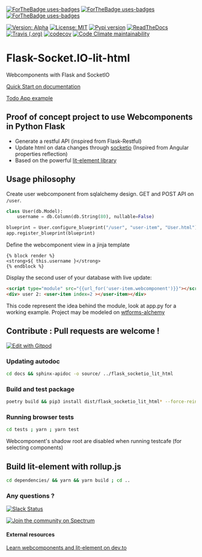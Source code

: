 [![ForTheBadge uses-badges](https://img.shields.io/badge/uses-flask-4ab?style=for-the-badge&labelColor=4cd)](https://palletsprojects.com/p/flask/)
[![ForTheBadge uses-badges](https://img.shields.io/badge/uses-lit%20html-4ab?style=for-the-badge&labelColor=4cd)](https://lit-html.polymer-project.org/)
[![ForTheBadge uses-badges](https://img.shields.io/badge/uses-Socket.IO-4ab?style=for-the-badge&labelColor=4cd)](https://socket.io/)

[![Version: Alpha](https://img.shields.io/badge/version-alpha-yellow?style=for-the-badge)](.)
[![License: MIT](https://img.shields.io/badge/License-MIT-yellow.svg?style=for-the-badge)](https://opensource.org/licenses/MIT)
[![Pypi version](https://img.shields.io/pypi/v/flask-socketio-lit-html?style=for-the-badge)](https://pypi.org/project/flask-socketio-lit-html/)
[![ReadTheDocs](https://readthedocs.org/projects/flask-socketio-lit-html/badge/?version=latest&style=for-the-badge)](https://flask-socketio-lit-html.readthedocs.io/)
[![Travis (.org)](https://img.shields.io/travis/playerla/flask-socketio-lit-html?style=for-the-badge)](https://travis-ci.org/playerla/flask-socketio-lit-html)
[![codecov](https://img.shields.io/codecov/c/github/playerla/flask-socketio-lit-html?style=for-the-badge)](https://codecov.io/gh/playerla/flask-socketio-lit-html)
[![Code Climate maintainability](https://img.shields.io/codeclimate/maintainability/playerla/flask-socketio-lit-html?style=for-the-badge)](https://codeclimate.com/github/playerla/flask-socketio-lit-html)

# Flask-Socket.IO-lit-html

Webcomponents with Flask and SocketIO

[Quick Start on documentation](https://flask-socketio-lit-html.readthedocs.io/introduction.html#introduction)

[Todo App example](https://github.com/playerla/flask-wel-todoapp)

## Proof of concept project to use Webcomponents in Python Flask

* Generate a restful API (inspired from Flask-Restful)
* Update html on data changes through [socketio](https://socket.io/) (Inspired from Angular properties reflection)
* Based on the powerful [lit-element library](https://lit-element.polymer-project.org/guide/start)

## Usage philosophy

Create user webcomponent from sqlalchemy design. GET and POST API on `/user`.
```python
class User(db.Model):
    username = db.Column(db.String(80), nullable=False)

blueprint = User.configure_blueprint("/user", "user-item", "User.html")
app.register_blueprint(blueprint)
```
Define the webcomponent view in a jinja template
```jinja
{% block render %}
<strong>${ this.username }</strong>
{% endblock %}
```
Display the second user of your database with live update:
```html
<script type="module" src="{{url_for('user-item.webcomponent')}}"></script>
<div> user 2: <user-item index=2 ></user-item></div>
```

This code represent the idea behind the module, look at app.py for a working example. Project may be modeled on [wtforms-alchemy](https://github.com/kvesteri/wtforms-alchemy)

## Contribute : Pull requests are welcome !

[![Edit with Gitpod](https://gitpod.io/button/open-in-gitpod.svg)](https://gitpod.io/#https://github.com/playerla/flask-socketio-lit-html/tree/Dev)


### Updating autodoc

```sh
cd docs && sphinx-apidoc -o source/ ../flask_socketio_lit_html
```

### Build and test package

```sh
poetry build && pip3 install dist/flask_socketio_lit_html* --force-reinstall
```

### Running browser tests
```sh
cd tests ; yarn ; yarn test
```
Webcomponent's shadow root are disabled when running testcafe (for selecting components)

## Build lit-element with rollup.js
```sh
cd dependencies/ && yarn && yarn build ; cd ..
```
### Any questions ?

[![Slack Status](https://img.shields.io/badge/slack-join-darkblue?style=for-the-badge)](https://join.slack.com/t/flasksocketio-vhj9931/shared_invite/enQtNzUwMDgzMDg5ODU3LWRhNDg4MmNmMTg2MDYwM2UxYjQ5ZDhkN2FmODY2MGI0NDU3YWNmNTdlOWZkM2YzZmZlMjdmYjNmY2JiZThhOGI)

[![Join the community on Spectrum](https://img.shields.io/badge/Spectrum-join-purple?style=for-the-badge)](https://spectrum.chat/flask-sio-lit-html/)

#### External resources

[Learn webcomponents and lit-element on dev.to](https://dev.to/thepassle/web-components-from-zero-to-hero-4n4m)